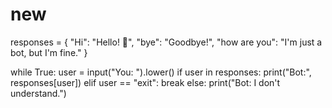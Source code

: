 # new  
responses = {
    "Hi": "Hello! 👋",
    "bye": "Goodbye!",
    "how are you": "I'm just a bot, but I'm fine."
}

while True:
    user = input("You: ").lower()
    if user in responses:
        print("Bot:", responses[user])
    elif user == "exit":
        break
    else:
        print("Bot: I don't understand.")
